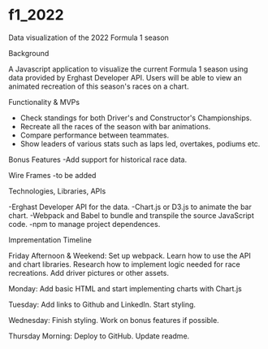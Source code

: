 # f1_2022
Data visualization of the 2022 Formula 1 season

Background

A Javascript application to visualize the current Formula 1 season using data provided by Erghast Developer API.
Users will be able to view an animated recreation of this season's races on a chart.

Functionality & MVPs

- Check standings for both Driver's and Constructor's Championships.
- Recreate all the races of the season with bar animations.
- Compare performance between teammates.
- Show leaders of various stats such as laps led, overtakes, podiums etc.

Bonus Features
-Add support for historical race data.

Wire Frames
-to be added

Technologies, Libraries, APIs

-Erghast Developer API for the data.
-Chart.js or D3.js to animate the bar chart.
-Webpack and Babel to bundle and transpile the source JavaScript code.
-npm to manage project dependences.

Imprementation Timeline

Friday Afternoon & Weekend: Set up webpack. Learn how to use the API and chart libraries. 
Research how to implement logic needed for race recreations. Add driver pictures or other assets.

Monday: Add basic HTML and start implementing charts with Chart.js

Tuesday: Add links to Github and LinkedIn. Start styling.

Wednesday: Finish styling. Work on bonus features if possible.

Thursday Morning: Deploy to GitHub. Update readme.

